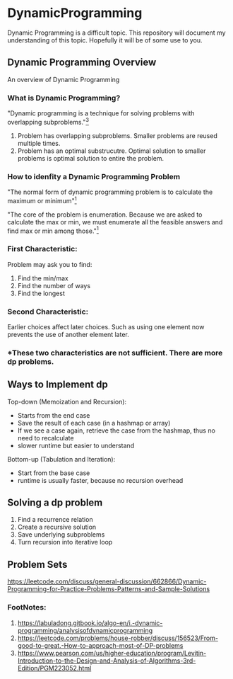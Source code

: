 # DynamicProgramming

Dynamic Programming is a difficult topic. This repository will document my understanding of this topic. 
Hopefully it will be of some use to you.

## Dynamic Programming Overview
An overview of Dynamic Programming

### What is Dynamic Programming?

"Dynamic programming is a technique for solving problems with overlapping subproblems."[<sup>3</sup>][3]

1. Problem has overlapping subproblems. Smaller problems are reused multiple times.
2. Problem has an optimal substrucutre. Optimal solution to smaller problems is optimal solution to entire the problem.

### How to idenfity a Dynamic Programming Problem
"The normal form of dynamic programming problem is to calculate the maximum or minimum"[<sup>1</sup>][1]

"The core of the problem is enumeration. Because we are asked to calculate the max or min, we must enumerate all the feasible answers and find max or min among those."[<sup>1</sup>][1]

### First Characteristic:
Problem may ask you to find:
1. Find the min/max
2. Find the number of ways
3. Find the longest

### Second Characteristic:
Earlier choices affect later choices. Such as using one element now prevents the use of another element later.

### *These two characteristics are not sufficient. There are more dp problems.

## Ways to Implement dp

Top-down (Memoization and Recursion):
 - Starts from the end case
 - Save the result of each case (in a hashmap or array)
 - If we see a case again, retrieve the case from the hashmap, thus no need to recalculate
 - slower runtime but easier to understand

Bottom-up (Tabulation and Iteration):
 - Start from the base case
 - runtime is usually faster, because no recursion overhead

## Solving a dp problem

1. Find a recurrence relation
2. Create a recursive solution
3. Save underlying subproblems
4. Turn recursion into iterative loop

## Problem Sets
https://leetcode.com/discuss/general-discussion/662866/Dynamic-Programming-for-Practice-Problems-Patterns-and-Sample-Solutions

### FootNotes:
1. https://labuladong.gitbook.io/algo-en/i.-dynamic-programming/analysisofdynamicprogramming
2.  https://leetcode.com/problems/house-robber/discuss/156523/From-good-to-great.-How-to-approach-most-of-DP-problems
3. https://www.pearson.com/us/higher-education/program/Levitin-Introduction-to-the-Design-and-Analysis-of-Algorithms-3rd-Edition/PGM223052.html

[1]: https://labuladong.gitbook.io/algo-en/i.-dynamic-programming/analysisofdynamicprogramming
[2]:  https://leetcode.com/problems/house-robber/discuss/156523/From-good-to-great.-How-to-approach-most-of-DP-problems
[3]: https://www.pearson.com/us/higher-education/program/Levitin-Introduction-to-the-Design-and-Analysis-of-Algorithms-3rd-Edition/PGM223052.html

